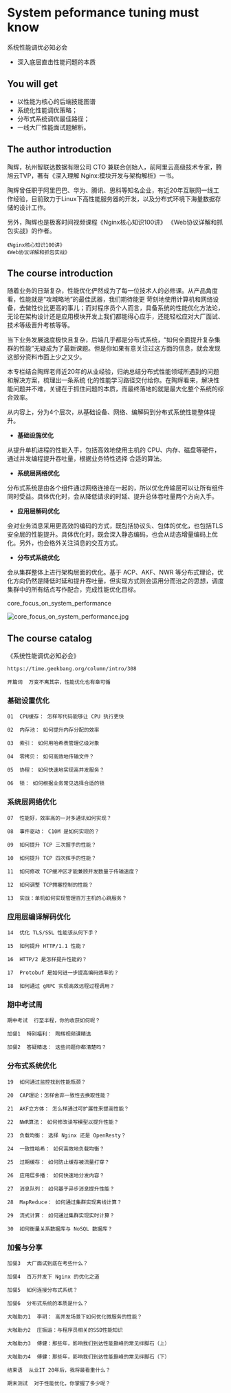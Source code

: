 #  System peformance tuning must know

系统性能调优必知必会

+ 深入底层直击性能问题的本质

##  You will get

+ 以性能为核心的后端技能图谱
+ 系统化性能调优策略；
+ 分布式系统调优最佳路径；
+ 一线大厂性能面试题解析。

##  The author introduction

陶辉，杭州智联达数据有限公司 CTO 兼联合创始人，前阿里云高级技术专家，腾旭云TVP，著有《深入理解 Nginx:模块开发与架构解析》一书。

陶辉曾任职于阿里巴巴、华为、腾讯、思科等知名企业，有近20年互联网一线工作经验，目前致力于Linux下高性能服务器的开发，以及分布式环境下海量数据存储的设计工作。

另外，陶辉也是极客时间视频课程《Nginx核心知识100讲》 《Web协议详解和抓包实战》的作者。

```
《Nginx核心知识100讲》
《Web协议详解和抓包实战》
```

## The course introduction

随着业务的日渐复杂，性能优化俨然成为了每一位技术人的必修课。从产品角度看，性能就是“攻城略地”的最佳武器，我们期待能更 苛刻地使用计算机和网络设备，去做性价比更高的事儿；而对程序员个人而言，具备系统的性能优化方法论，无论在架构设计还是应用模块开发上我们都能得心应手，还能轻松应对大厂面试、技术等级晋升考核等等。

当下业务发展速度极快且复杂，后端几乎都是分布式系统，“如何全面提升复杂集群的性能”无疑成为了最新课题。但是你如果有意关注过这方面的信息，就会发现这部分资料市面上少之又少。

本专栏结合陶辉老师近20年的从业经验，归纳总结分布式性能领域所遇到的问题和解决方案，梳理出一条系统 化的性能学习路径交付给你。在陶辉看来，解决性能问题并不难，关键在于抓住问题的本质，而最终落地的就是最大化整个系统的综合效率。


从内容上，分为4个层次，从基础设备、网络、编解码到分布式系统性能整体提升。

+ **基础设施优化**

从提升单机进程的性能入手，包括高效地使用主机的 CPU、内存、磁盘等硬件，通过并发编程提升吞吐量，根据业务特性选择 合适的算法。

+ **系统层网络优化**

分布式系统是由各个组件通过网络连接在一起的，所以优化传输层可以让所有组件同时受益。具体优化时，会从降低请求的时延、提升总体吞吐量两个方向入手。

+ **应用层解码优化**

会对业务消息采用更高效的编码的方式，既包括协议头、包体的优化，也包括TLS安全层的性能提升。具体优化时，既会深入静态编码，也会从动态增量编码上优化。另外，也会格外关注消息的交互方式。

+ **分布式系统优化**

会从集群整体上进行架构层面的优化。基于 ACP、AKF、NWR 等分布式理论，优化方向仍然是降低时延和提升吞吐量，但实现方式则会运用分而治之的思想，调度集群中的所有结点写作配合，完成性能优化目标。


core_focus_on_system_performance

![core_focus_on_system_performance.jpg](https://github.com/yumushui/develop/blob/master/Performance/taohui_performance_tuning_must_konw/core_focus_on_system_performance.jpg  "core_focus_on_system_performance.jpg")

##  The course catalog

《系统性能调优必知必会》

```
https://time.geekbang.org/column/intro/308
```

```
开篇词  万变不离其宗，性能优化也有章可循

```

###  基础设置优化

```
01  CPU缓存： 怎样写代码能够让 CPU 执行更快

02  内存池： 如何提升内存分配的效率

03  索引： 如何用哈希表管理亿级对象

04  零拷贝： 如何高效地传输文件？

05  协程： 如何快速地实现高并发服务？

06  锁： 如何根据业务常见选择合适的锁

```


###  系统层网络优化

```
07  性能好，效率高的一对多通讯如何实现？

08  事件驱动： C10M 是如何实现的？

09  如何提升 TCP 三次握手的性能？

10  如何提升 TCP 四次挥手的性能？

11  如何修改 TCP缓冲区才能兼顾并发数量于传输速度？

12  如何调整 TCP拥塞控制的性能？

13  实战：单机如何实现管理百万主机的心跳服务？

```


###  应用层编译解码优化

```
14  优化 TLS/SSL 性能该从何下手？

15  如何提升 HTTP/1.1 性能？

16  HTTP/2 是怎样提升性能的？

17  Protobuf 是如何进一步提高编码效率的？

18  如何通过 gRPC 实现高效远程过程调用？

```


###  期中考试周

```
期中考试  行至半程，你的收获如何呢？

加餐1  特别福利： 陶辉视频课精选

加餐2  答疑精选： 这些问题你都清楚吗？

```


###  分布式系统优化

```
19  如何通过监控找到性能瓶颈？

20  CAP理论：怎样舍弃一致性去换取性能？

21  AKF立方体： 怎么样通过可扩展性来提高性能？

22  NWR算法： 如何修改读写模型以提升性能？

23  负载均衡： 选择 Nginx 还是 OpenResty？

24  一致性哈希： 如何高效地负载均衡？

25  过期缓存： 如何防止缓存被流量打穿？

26  应用层多播： 如何快速地分发内容？

27  消息队列： 如何基于异步消息提升性能？

28  MapReduce： 如何通过集群实现离线计算？

29  流式计算： 如何通过集群实现实时计算？

30  如何衡量关系数据库与 NoSQL 数据库？

```


###  加餐与分享

```
加餐3  大厂面试到底在考些什么？

加餐4  百万并发下 Nginx 的优化之道

加餐5  如何连接分布式系统？

加餐6  分布式系统的本质是什么？

大咖助力1  李玥： 高并发场景下如何优化微服务的性能？

大咖助力2  庄振运：与程序员相关的SSD性能知识

大咖助力3  傅健：那些年，影响我们到达性能巅峰的常见绊脚石（上）

大咖助力4  傅健：那些年，影响我们到达性能巅峰的常见绊脚石（下）

结束语  从业IT 20年后，我将最看重什么？

期末测试  对于性能优化，你掌握了多少呢？

```

